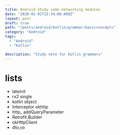 ```yaml
---
title: Android Study some networking modules
date: "2020-01-01T15:34:00.000Z"
layout: post
draft: true
path: "/posts/android/kotlin/grammar/basicconcepts"
category: "Android"
tags:
  - "Android"
  - "Kotlin"

description: "Study note for kotlin grammars"
---
```



# lists
- lateinit
- rx2 single
- kotlin object
- Interceptor okhttp
- http_ addQueryParameter
- Retrofit.Builder
- okHttpClient
- dto,vo


